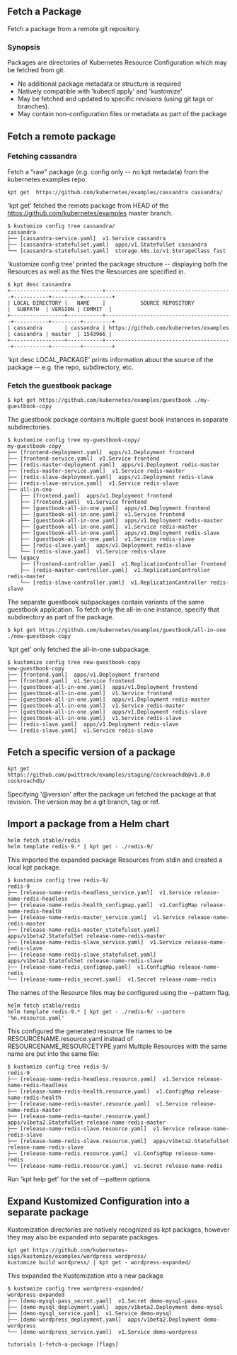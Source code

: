## Fetch a Package

Fetch a package from a remote git repository.

### Synopsis

Packages are directories of Kubernetes Resource Configuration which
may be fetched from git.

- No additional package metadata or structure is required
- Natively compatible with 'kubectl apply' and 'kustomize'
- May be fetched and updated to specific revisions (using git tags or branches).
- May contain non-configuration files or metadata as part of the package

## Fetch a remote package

### Fetching cassandra

  Fetch a "raw" package (e.g. config only -- no kpt metadata) from the kubernetes examples repo.

	kpt get  https://github.com/kubernetes/examples/cassandra cassandra/

  'kpt get' fetched the remote package from HEAD of the
  https://github.com/kubernetes/examples master branch.

	$ kustomize config tree cassandra/
	cassandra
	├── [cassandra-service.yaml]  v1.Service cassandra
	├── [cassandra-statefulset.yaml]  apps/v1.StatefulSet cassandra
	└── [cassandra-statefulset.yaml]  storage.k8s.io/v1.StorageClass fast
	
  'kustomize config tree' printed the package structure -- displaying both the Resources as well as the
  files the Resources are specified in.

	$ kpt desc cassandra
	+-----------------+-----------+----------------------------------------+-----------+---------+---------+
	| LOCAL DIRECTORY |   NAME    |           SOURCE REPOSITORY            |  SUBPATH  | VERSION | COMMIT  |
	+-----------------+-----------+----------------------------------------+-----------+---------+---------+
	| cassandra       | cassandra | https://github.com/kubernetes/examples | cassandra | master  | 1543966 |
	+-----------------+-----------+----------------------------------------+-----------+---------+---------+

  'kpt desc LOCAL_PACKAGE' prints information about the source of the package -- e.g. 
  the repo, subdirectory, etc.

### Fetch the guestbook package

	$ kpt get https://github.com/kubernetes/examples/guestbook ./my-guestbook-copy

  The guestbook package contains multiple guest book instances in separate
  subdirectories.

	$ kustomize config tree my-guestbook-copy/
	my-guestbook-copy
	├── [frontend-deployment.yaml]  apps/v1.Deployment frontend
	├── [frontend-service.yaml]  v1.Service frontend
	├── [redis-master-deployment.yaml]  apps/v1.Deployment redis-master
	├── [redis-master-service.yaml]  v1.Service redis-master
	├── [redis-slave-deployment.yaml]  apps/v1.Deployment redis-slave
	├── [redis-slave-service.yaml]  v1.Service redis-slave
	├── all-in-one
	│   ├── [frontend.yaml]  apps/v1.Deployment frontend
	│   ├── [frontend.yaml]  v1.Service frontend
	│   ├── [guestbook-all-in-one.yaml]  apps/v1.Deployment frontend
	│   ├── [guestbook-all-in-one.yaml]  v1.Service frontend
	│   ├── [guestbook-all-in-one.yaml]  apps/v1.Deployment redis-master
	│   ├── [guestbook-all-in-one.yaml]  v1.Service redis-master
	│   ├── [guestbook-all-in-one.yaml]  apps/v1.Deployment redis-slave
	│   ├── [guestbook-all-in-one.yaml]  v1.Service redis-slave
	│   ├── [redis-slave.yaml]  apps/v1.Deployment redis-slave
	│   └── [redis-slave.yaml]  v1.Service redis-slave
	└── legacy
		├── [frontend-controller.yaml]  v1.ReplicationController frontend
		├── [redis-master-controller.yaml]  v1.ReplicationController redis-master
		└── [redis-slave-controller.yaml]  v1.ReplicationController redis-slave

  The separate guestbook subpackages contain variants of the same guestbook application.
  To fetch only the all-in-one instance, specify that subdirectory as part of the package.

	$ kpt get https://github.com/kubernetes/examples/guestbook/all-in-one ./new-guestbook-copy

  'kpt get' only fetched the all-in-one subpackage.

	$ kustomize config tree new-guestbook-copy
	new-guestbook-copy
	├── [frontend.yaml]  apps/v1.Deployment frontend
	├── [frontend.yaml]  v1.Service frontend
	├── [guestbook-all-in-one.yaml]  apps/v1.Deployment frontend
	├── [guestbook-all-in-one.yaml]  v1.Service frontend
	├── [guestbook-all-in-one.yaml]  apps/v1.Deployment redis-master
	├── [guestbook-all-in-one.yaml]  v1.Service redis-master
	├── [guestbook-all-in-one.yaml]  apps/v1.Deployment redis-slave
	├── [guestbook-all-in-one.yaml]  v1.Service redis-slave
	├── [redis-slave.yaml]  apps/v1.Deployment redis-slave
	└── [redis-slave.yaml]  v1.Service redis-slave

## Fetch a specific version of a package

	kpt get https://github.com/pwittrock/examples/staging/cockroachdb@v1.0.0 cockroachdb/

  Specifying '@version' after the package uri fetched the package at that revision.
  The version may be a git branch, tag or ref.

## Import a package from a Helm chart

	helm fetch stable/redis
	helm template redis-9.* | kpt get - ./redis-9/

  This imported the expanded package Resources from stdin and created a local kpt package.

	$ kustomize config tree redis-9/
	redis-9
	├── [release-name-redis-headless_service.yaml]  v1.Service release-name-redis-headless
	├── [release-name-redis-health_configmap.yaml]  v1.ConfigMap release-name-redis-health
	├── [release-name-redis-master_service.yaml]  v1.Service release-name-redis-master
	├── [release-name-redis-master_statefulset.yaml]  apps/v1beta2.StatefulSet release-name-redis-master
	├── [release-name-redis-slave_service.yaml]  v1.Service release-name-redis-slave
	├── [release-name-redis-slave_statefulset.yaml]  apps/v1beta2.StatefulSet release-name-redis-slave
	├── [release-name-redis_configmap.yaml]  v1.ConfigMap release-name-redis
	└── [release-name-redis_secret.yaml]  v1.Secret release-name-redis

  The names of the Resource files may be configured using the --pattern flag.

	helm fetch stable/redis
	helm template redis-9.* | kpt get - ./redis-9/ --pattern '%n.resource.yaml'
	
  This configured the generated resource file names to be RESOURCENAME.resource.yaml
  instead of RESOURCENAME_RESOURCETYPE.yaml
  Multiple Resources with the same name are put into the same file:

	$ kustomize config tree redis-9/
	redis-9
	├── [release-name-redis-headless.resource.yaml]  v1.Service release-name-redis-headless
	├── [release-name-redis-health.resource.yaml]  v1.ConfigMap release-name-redis-health
	├── [release-name-redis-master.resource.yaml]  v1.Service release-name-redis-master
	├── [release-name-redis-master.resource.yaml]  apps/v1beta2.StatefulSet release-name-redis-master
	├── [release-name-redis-slave.resource.yaml]  v1.Service release-name-redis-slave
	├── [release-name-redis-slave.resource.yaml]  apps/v1beta2.StatefulSet release-name-redis-slave
	├── [release-name-redis.resource.yaml]  v1.ConfigMap release-name-redis
	└── [release-name-redis.resource.yaml]  v1.Secret release-name-redis
	
 Run 'kpt help get' for the set of --pattern options

## Expand Kustomized Configuration into a separate package

  Kustomization directories are natively recognized as kpt packages, however they may
  also be expanded into separate packages.

	kpt get https://github.com/kubernetes-sigs/kustomize/examples/wordpress wordpress/
	kustomize build wordpress/ | kpt get - wordpress-expanded/

  This expanded the Kustomization into a new package

	$ kustomize config tree wordpress-expanded/
	wordpress-expanded
	├── [demo-mysql-pass_secret.yaml]  v1.Secret demo-mysql-pass
	├── [demo-mysql_deployment.yaml]  apps/v1beta2.Deployment demo-mysql
	├── [demo-mysql_service.yaml]  v1.Service demo-mysql
	├── [demo-wordpress_deployment.yaml]  apps/v1beta2.Deployment demo-wordpress
	└── [demo-wordpress_service.yaml]  v1.Service demo-wordpress


```
tutorials 1-fetch-a-package [flags]
```
